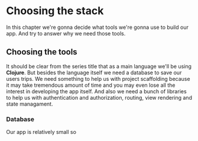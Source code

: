 # Choosing the stack

In this chapter we're gonna decide what tools we're gonna use to build our app. And try to answer why we need those tools. 

## Choosing the tools

It should be clear from the series title that as a main language we'll be using **Clojure**. But besides the language itself we need a database to save our users trips. We need something to help us with project scaffolding because it may take tremendous amount of time and you may even lose all the interest in developing the app itself. And also we need a bunch of libraries to help us with authentication and authorization, routing, view rendering and state managament. 

### Database 

Our app is relatively small so 
<!--stackedit_data:
eyJoaXN0b3J5IjpbLTE0ODc3NzcwNzUsMTIyMzY4MDg0NCwtND
MyOTk0MTYyLC0xNDYzNzAwNDczLC0xMzQxNzg5Nzc0XX0=
-->